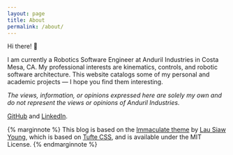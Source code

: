 ```yaml
---
layout: page
title: About
permalink: /about/
---
```


Hi there! :wave:

I am currently a Robotics Software Engineer at Anduril Industries in Costa Mesa,
CA. My professional interests are kinematics, controls, and robotic software
architecture. This website catalogs some of my personal and academic projects —
I hope you find them interesting.

_The views, information, or opinions expressed here are solely my own and do not
represent the views or opinions of Anduril Industries._

[GitHub](https://github.com/mitchallain) and [LinkedIn](https://www.linkedin.com/in/mitchell-allain/).

{% marginnote <id> %} This blog is based on the
[Immaculate theme](https://github.com/siawyoung/immaculate) by
[Lau Siaw Young](https://github.com/siawyoung), which is based on
[Tufte CSS](https://github.com/edwardtufte/tufte-css), and is available under
the MIT License. {% endmarginnote %}
